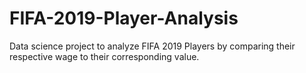 # FIFA-2019-Player-Analysis
Data science project to analyze FIFA 2019 Players by comparing their respective wage to their corresponding value.
